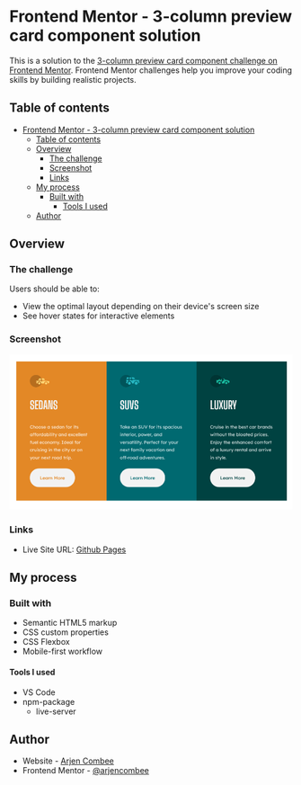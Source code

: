 # Frontend Mentor - 3-column preview card component solution

This is a solution to the [3-column preview card component challenge on Frontend Mentor](https://www.frontendmentor.io/challenges/3column-preview-card-component-pH92eAR2-). Frontend Mentor challenges help you improve your coding skills by building realistic projects.

## Table of contents

- [Frontend Mentor - 3-column preview card component solution](#frontend-mentor---3-column-preview-card-component-solution)
  - [Table of contents](#table-of-contents)
  - [Overview](#overview)
    - [The challenge](#the-challenge)
    - [Screenshot](#screenshot)
    - [Links](#links)
  - [My process](#my-process)
    - [Built with](#built-with)
      - [Tools I used](#tools-i-used)
  - [Author](#author)

## Overview

### The challenge

Users should be able to:

- View the optimal layout depending on their device's screen size
- See hover states for interactive elements

### Screenshot

![Destkop solution](./screenshot.png)

### Links

- Live Site URL: [Github Pages](https://arjencombee.github.io/007_column_preview_card/)

## My process

### Built with

- Semantic HTML5 markup
- CSS custom properties
- CSS Flexbox
- Mobile-first workflow

#### Tools I used

- VS Code
- npm-package
  - live-server

## Author

- Website - [Arjen Combee](https://arjencombee.nl)
- Frontend Mentor - [@arjencombee](https://www.frontendmentor.io/profile/arjencombee)
